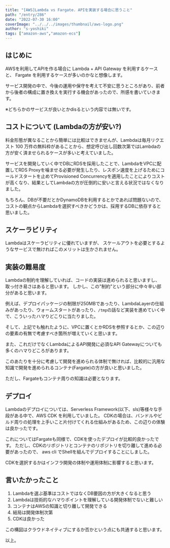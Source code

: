 ```yaml
---
title: "[AWS]Lambda vs Fargate. APIを実装する場合に思うこと"
path: "/entry/286"
date: "2022-07-30 16:00"
coverImage: "../../../images/thumbnail/aws-logo.png"
author: "s-yoshiki"
tags: ["amazon-aws","amazon-ecs"]
---
```


## はじめに

AWSを利用してAPIを作る場合に Lambda + API Gateway を利用するケースと、
Fargate を利用するケースが多いのかなと想像します。

サービス開発の中で、今後の運用や保守を考えて不安に思うところがあり、前者から後者の構成に置き換えを実行する機会があったので、所感を書いていきます。

※どちらかのサービスが良いとかdisるという内容では無いです。

## コストについて (Lambdaの方が安い?)

料金形態が異なることから簡単には比較はできませんが、Lambdaは毎月リクエスト 100 万件の無料枠があることから、想定呼び出し回数次第ではLambdaの方が安く済ませられるケースが多いと考えていました。

サービスを開発していく中でDBにRDSを採用したことで、LambdaをVPCに配置してRDS Proxyを噛ませる必要が発生したり、レスポン速度を上げるためにコールドスタートを止めてProvisioned Concurrencyを適用したことによりコストが高くなり、結果としてLambdaの方が圧倒的に安いと言える状況ではなくなりました。

もちろん、DBが不要だとかDynamoDBを利用するとかであれば問題ないので、
コストの観点からLambdaを選択すべきかどうかは、採用するDBに依存すると思いました。

## スケーラビリティ

Lambdaはスケーラビリティに優れていますが、
スケールアウトを必要とするようなサービスで無ければこのメリットは生かされません。

## 実装の難易度

Lambdaの制約を理解していれば、コードの実装は進められると思いますし、
取っ付き易さはあると思います。
しかし、この"制約"という部分に中々辛い部分があると思います。

例えば、デプロイパッケージの制限が250MBであったり、LambdaLayerの仕組みがあったり、ウォームスタートがあったり、`/tmp`の話など実装を進めていく中で、こういったハマりどこりに当たりました。

そして、上記でも触れたように、VPCに置くとかRDSを参照するとか、この辺りの要素の有無で考慮すべき箇所が増えていくと思います。

また、これだけでなくLambdaによるAPI開発に必須なAPI Gatewayについても多くのハマりどころがあります。

このあたりを十分に考慮して開発を進められる体制で無ければ、比較的に汎用な知識で開発を進められるコンテナ(Fargate)の方が良いと思いました。

ただし、Fargateもコンテナ周りの知識は必要となります。


## デプロイ

Lambdaのデプロイについては、Serverless Framework(以下、sls)等様々な手段がある中で、AWS CDK を利用していました。
CDKの場合は、バンドルやビルド周りの処理を上手いこと片付けてくれる仕組みがあるため、この辺りの体験は良かったです。

これについてはFargateも同様で、CDKを使ったデプロイが比較的良かったです。
ただし、CDKのリポジトリとコンテナのリポジトリを切り離して進める必要があったので、
aws cli でShellを組んでデプロイすることにしました。

CDKを選択するかはインフラ開発の体制や運用体制に影響すると思います。

## 言いたかったこと

1. Lambdaを選ぶ基準はコストではなくDB要因の方が大きくなると思う
1. Lambdaは技術的なハマりポイントを理解している開発体制でないと難しい
1. コンテナはAWSの知識と切り離して開発できる
1. 結局は開発体制次第
1. CDKは良かった

この構図はクラウドネイティブにするか否かという点にも共通すると思います。

以上。
